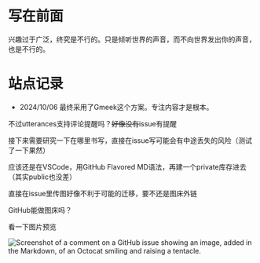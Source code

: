 # 写在前面
兴趣过于广泛，终究是不行的。只是倾听世界的声音，而不向世界发出你的声音，也是不行的。

# 站点记录
- 2024/10/06
最终采用了Gmeek这个方案。专注内容才是根本。 

不过utterances支持评论提醒吗？~~好像没有~~issue有提醒

接下来需要研究一下在哪里书写，直接在issue写可能会有中途丢失的风险（测试了一下果然） 

应该还是在VSCode，用GitHub Flavored MD语法，再建一个private库存进去（其实public也没差）

直接在issue里传图好像不利于可能的迁移，要不还是图床外链

GitHub能做图床吗？

看一下图片预览

![Screenshot of a comment on a GitHub issue showing an image, added in the Markdown, of an Octocat smiling and raising a tentacle.](https://myoctocat.com/assets/images/base-octocat.svg)

